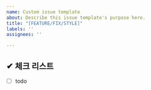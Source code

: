 ```yaml
---
name: Custom issue template
about: Describe this issue template's purpose here.
title: "[FEATURE/FIX/STYLE]"
labels: ''
assignees: ''

---
```


## ✔ 체크 리스트
- [ ] todo
